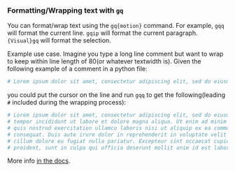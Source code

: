 ### Formatting/Wrapping text with `gq`

You can format/wrap text using the `gq{motion}` command. For example, `gqq` will format the current line. `gqip` will format the current paragraph. `{Visual}gq` will format the selection.

Example use case. Imagine you type a long line comment but want to wrap to keep within line length of 80(or whatever textwidth is). Given the following example of a comment in a python file:

```python
# Lorem ipsum dolor sit amet, consectetur adipiscing elit, sed do eiusmod tempor incididunt ut labore et dolore magna aliqua. Ut enim ad minim veniam, quis nostrud exercitation ullamco laboris nisi ut aliquip ex ea commodo consequat. Duis aute irure dolor in reprehenderit in voluptate velit esse cillum dolore eu fugiat nulla pariatur. Excepteur sint occaecat cupidatat non proident, sunt in culpa qui officia deserunt mollit anim id est laborum.
```

you could put the cursor on the line and run `gqq` to get the following(leading `#` included during the wrapping process):

```python
# Lorem ipsum dolor sit amet, consectetur adipiscing elit, sed do eiusmod
# tempor incididunt ut labore et dolore magna aliqua. Ut enim ad minim veniam,
# quis nostrud exercitation ullamco laboris nisi ut aliquip ex ea commodo
# consequat. Duis aute irure dolor in reprehenderit in voluptate velit esse
# cillum dolore eu fugiat nulla pariatur. Excepteur sint occaecat cupidatat non
# proident, sunt in culpa qui officia deserunt mollit anim id est laborum.
```


More info [in the docs](http://vimdoc.sourceforge.net/htmldoc/change.html#formatting).
